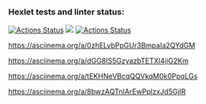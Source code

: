### Hexlet tests and linter status:

[![Actions Status](https://github.com/LarisaIsaykina/frontend-project-lvl1/workflows/hexlet-check/badge.svg)](https://github.com/LarisaIsaykina/frontend-project-lvl1/actions)
<a href="https://codeclimate.com/github/codeclimate/codeclimate/maintainability"><img src="https://api.codeclimate.com/v1/badges/a99a88d28ad37a79dbf6/maintainability" /></a>
[![Actions Status](https://github.com/LarisaIsaykina/frontend-project-lvl1/actions/workflows/nodejs.yml/badge.svg)](https://github.com/LarisaIsaykina/frontend-project-lvl1/actions/workflows/nodejs.yml)

 https://asciinema.org/a/0zhELvbPpGUr3BmpaIa2QYdGM
 
 https://asciinema.org/a/dGG8IS5GzyazbTETXl4jiG2Km
 
 https://asciinema.org/a/tEKHNeVBcqQQVkqM0k0PpqLGs
 
 https://asciinema.org/a/8bwzAQTnIArEwPplzxJd5GjIR
